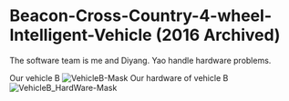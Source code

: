# Beacon-Cross-Country-4-wheel-Intelligent-Vehicle (2016 Archived)

The software team is me and Diyang. Yao handle hardware problems.


Our vehicle B
![VehicleB-Mask](https://user-images.githubusercontent.com/89890055/212547340-f303ab41-f443-4493-8f19-a990d7cba0b1.JPG)
Our hardware of vehicle B
![VehicleB_HardWare-Mask](https://user-images.githubusercontent.com/89890055/212547356-cb6c8d4c-de32-4556-9913-5ef9f3ec4d75.JPG)
